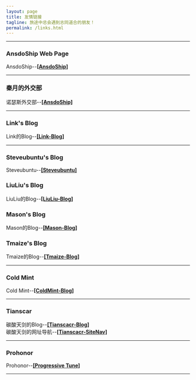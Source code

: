 ```yaml
---
layout: page
title: 友情链接
tagline: 旅途中总会遇到志同道合的朋友！
permalink: /links.html
---
```


---

### AnsdoShip Web Page
AnsdoShip--[**[AnsdoShip]**](https://ansdoship.github.io/)

---

### 秦月的外交部
诺瑟斯外交部--[**[AnsdoShip]**](http://www.qinyueqwq.top/)

---

### Link's Blog
Link的Blog--[**[Link-Blog]**](https://atlinker.cn/)

---
### Steveubuntu's Blog
Steveubuntu--[**[Steveubuntu]**](https://blog.stevesuk-official.ml/)

### LiuLiu's Blog
LiuLiu的Blog--[**[LiuLiu-Blog]**](https://liusxs.github.io/liuliu/)

### Mason's Blog
Mason的Blog--[**[Mason-Blog]**](https://mason369.github.io/Mason_blog/)

### Tmaize's Blog
Tmaize的Blog--[**[Tmaize-Blog]**](https://blog.tmaize.net/)

---
### Cold Mint
Cold Mint--[**[ColdMint-Blog]**](https://coldmint.top/)

---
### Tianscar
碳酸天剑的Blog--[**[Tianscacr-Blog]**](https://blog.tianscar.com)  
碳酸天剑的网址导航--[**[Tianscacr-SiteNav]**](https://sitenav.tianscar.com)

---
### Prohonor
Prohonor--[**[Progressive Tune]**](https://progressive-tune.github.io/ptr/)  

---